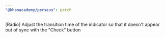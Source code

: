 ```yaml
---
"@khanacademy/perseus": patch
---
```


[Radio] Adjust the transition time of the indicator so that it doesn't appear out of sync with the "Check" button
